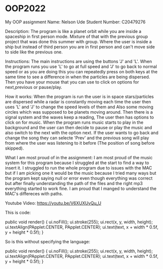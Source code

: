 # OOP2022
My OOP assignment
Name: Nelson Ude
Student Number: C20479276

Description: The program is like a planet orbit while you are inside a spaceship in first person mode. Mixture of that with the previous group project that was done this summer with group. Where the user is inside a ship but instead of third person you are in first person and can't move side to side like the previous one.

Instructions: The main instructions are using the buttons 'J' and 'L'. When the program runs you use 'L' to go at full speed and 'J' to go back to normal speed or as you are doing this you can repeatedly press on both keys at the same time to see a difference in when the particles are being dispersed. Then you have your mouse that you can use to click on options for next,previous or pause/play.

How it works: When the program is run the user is in space stars/particles are dispersed while a radar is constantly moving each time the user then uses 'L' and 'J' to change the speed levels of them and Also some moving circles which was supposed to be planets moving around. Then there is a signal system and the waves keep a reading, The user then has options to click on for music. When the program runs music starts to play in the background and the user can then decide to pause or play the music and also switch to the next with the option next. If the user wants to go back and change the song they can selecte 'Prev' and the previous song will play from where the user was listening to it before (The position of song before skipped).

What I am most proud of in the assignment: I am most proud of the music system for this program because I struggled at the start to find a way to insert it. I struggled to run the whole program due to issues with the MAC but if I am picking one it would be the music because I tried many ways but the program kept saying null or error even though everything was correct but after finally understanding the path of the files and the right mp3 everything started to work fine. I am proud that I manged to understand the MAC's differeces with paths.



Youtube Video: https://youtu.be/V6XUXUvQu_U



This is code:

public void render()
{
	ui.noFill();
	ui.stroke(255);
	ui.rect(x, y, width, height);
	ui.textAlign(PApplet.CENTER, PApplet.CENTER);
	ui.text(text, x + width * 0.5f, y + height * 0.5f);
}



So is this without specifying the language:

public void render()
{
	ui.noFill();
	ui.stroke(255);
	ui.rect(x, y, width, height);
	ui.textAlign(PApplet.CENTER, PApplet.CENTER);
	ui.text(text, x + width * 0.5f, y + height * 0.5f);
}
